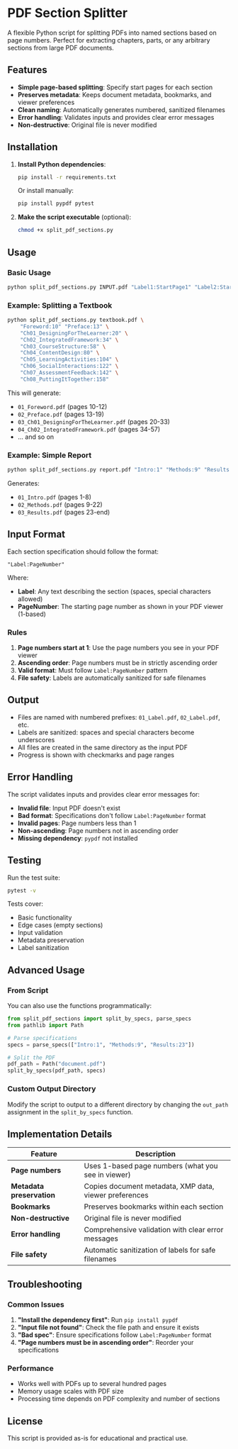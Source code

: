 # PDF Section Splitter

A flexible Python script for splitting PDFs into named sections based on page numbers. Perfect for extracting chapters, parts, or any arbitrary sections from large PDF documents.

## Features

- **Simple page-based splitting**: Specify start pages for each section
- **Preserves metadata**: Keeps document metadata, bookmarks, and viewer preferences
- **Clean naming**: Automatically generates numbered, sanitized filenames
- **Error handling**: Validates inputs and provides clear error messages
- **Non-destructive**: Original file is never modified

## Installation

1. **Install Python dependencies**:
   ```bash
   pip install -r requirements.txt
   ```

   Or install manually:
   ```bash
   pip install pypdf pytest
   ```

2. **Make the script executable** (optional):
   ```bash
   chmod +x split_pdf_sections.py
   ```

## Usage

### Basic Usage

```bash
python split_pdf_sections.py INPUT.pdf "Label1:StartPage1" "Label2:StartPage2" ...
```

### Example: Splitting a Textbook

```bash
python split_pdf_sections.py textbook.pdf \
    "Foreword:10" "Preface:13" \
    "Ch01_DesigningForTheLearner:20" \
    "Ch02_IntegratedFramework:34" \
    "Ch03_CourseStructure:58" \
    "Ch04_ContentDesign:80" \
    "Ch05_LearningActivities:104" \
    "Ch06_SocialInteractions:122" \
    "Ch07_AssessmentFeedback:142" \
    "Ch08_PuttingItTogether:158"
```

This will generate:
- `01_Foreword.pdf` (pages 10-12)
- `02_Preface.pdf` (pages 13-19)
- `03_Ch01_DesigningForTheLearner.pdf` (pages 20-33)
- `04_Ch02_IntegratedFramework.pdf` (pages 34-57)
- ... and so on

### Example: Simple Report

```bash
python split_pdf_sections.py report.pdf "Intro:1" "Methods:9" "Results:23"
```

Generates:
- `01_Intro.pdf` (pages 1-8)
- `02_Methods.pdf` (pages 9-22)
- `03_Results.pdf` (pages 23-end)

## Input Format

Each section specification should follow the format:
```
"Label:PageNumber"
```

Where:
- **Label**: Any text describing the section (spaces, special characters allowed)
- **PageNumber**: The starting page number as shown in your PDF viewer (1-based)

### Rules

1. **Page numbers start at 1**: Use the page numbers you see in your PDF viewer
2. **Ascending order**: Page numbers must be in strictly ascending order
3. **Valid format**: Must follow `Label:PageNumber` pattern
4. **File safety**: Labels are automatically sanitized for safe filenames

## Output

- Files are named with numbered prefixes: `01_Label.pdf`, `02_Label.pdf`, etc.
- Labels are sanitized: spaces and special characters become underscores
- All files are created in the same directory as the input PDF
- Progress is shown with checkmarks and page ranges

## Error Handling

The script validates inputs and provides clear error messages for:

- **Invalid file**: Input PDF doesn't exist
- **Bad format**: Specifications don't follow `Label:PageNumber` format
- **Invalid pages**: Page numbers less than 1
- **Non-ascending**: Page numbers not in ascending order
- **Missing dependency**: `pypdf` not installed

## Testing

Run the test suite:

```bash
pytest -v
```

Tests cover:
- Basic functionality
- Edge cases (empty sections)
- Input validation
- Metadata preservation
- Label sanitization

## Advanced Usage

### From Script

You can also use the functions programmatically:

```python
from split_pdf_sections import split_by_specs, parse_specs
from pathlib import Path

# Parse specifications
specs = parse_specs(["Intro:1", "Methods:9", "Results:23"])

# Split the PDF
pdf_path = Path("document.pdf")
split_by_specs(pdf_path, specs)
```

### Custom Output Directory

Modify the script to output to a different directory by changing the `out_path` assignment in the `split_by_specs` function.

## Implementation Details

| Feature | Description |
|---------|-------------|
| **Page numbers** | Uses 1-based page numbers (what you see in viewer) |
| **Metadata preservation** | Copies document metadata, XMP data, viewer preferences |
| **Bookmarks** | Preserves bookmarks within each section |
| **Non-destructive** | Original file is never modified |
| **Error handling** | Comprehensive validation with clear error messages |
| **File safety** | Automatic sanitization of labels for safe filenames |

## Troubleshooting

### Common Issues

1. **"Install the dependency first"**: Run `pip install pypdf`
2. **"Input file not found"**: Check the file path and ensure it exists
3. **"Bad spec"**: Ensure specifications follow `Label:PageNumber` format
4. **"Page numbers must be in ascending order"**: Reorder your specifications

### Performance

- Works well with PDFs up to several hundred pages
- Memory usage scales with PDF size
- Processing time depends on PDF complexity and number of sections

## License

This script is provided as-is for educational and practical use. 